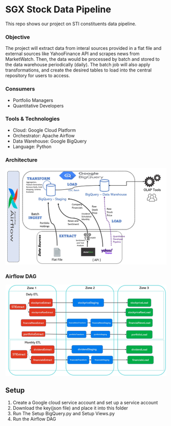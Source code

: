 # SGX Stock Data Pipeline
This repo shows our project on STI constituents data pipeline.

### Objective
The project will extract data from interal sources provided in a flat file and external sources like YahooFinance API and scrapes news from MarketWatch. Then, the data would be processed by batch and stored to the data warehouse periodically (daily). The batch job will also apply transformations, and create the desired tables to load into the central repository for users to access.

### Consumers
- Portfolio Managers
- Quantitative Developers

### Tools & Technologies
- Cloud: Google Cloud Platform
- Orchestrator: Apache Airflow
- Data Warehouse: Google BigQuery
- Language: Python

### Architecture
![Pipeline](https://github.com/calvenjs/SGXStockDataPipeline/blob/main/images/pipeline_architecture.JPG)


### Airflow DAG
![Airflow Dependency](https://github.com/calvenjs/SGXStockDataPipeline/blob/main/images/airflow_dag.JPG)

## Setup
1. Create a Google cloud service account and set up a service account
2. Download the key(json file) and place it into this folder
3. Run The Setup BigQuery.py and Setup Views.py
4. Run the Airflow DAG
